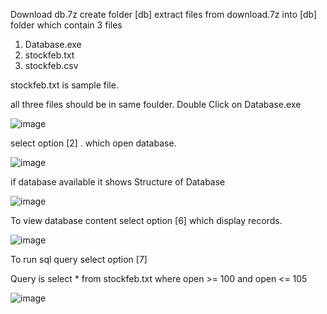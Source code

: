 Download db.7z
create folder [db]
extract files from download.7z into [db] folder
which contain 3 files
1. Database.exe
2. stockfeb.txt
3. stockfeb.csv

stockfeb.txt is sample file.

   all three files should be in same foulder. Double Click on Database.exe
   

   ![image](https://github.com/MaheshYTech/db/assets/53365208/089ae1dc-99b0-4a76-af57-5e8562c513f4)

select option [2] . which open database.

![image](https://github.com/MaheshYTech/db/assets/53365208/feebbc7c-e893-48ed-b2b7-18589b496e6c)

if database available it shows Structure of Database

![image](https://github.com/MaheshYTech/db/assets/53365208/7c1de96d-ed5c-4bc3-91c1-1b192ee08d3f)

To view database content select option [6] which display records.

![image](https://github.com/MaheshYTech/db/assets/53365208/f8604e45-d9ec-424f-b650-8fe6aebfa685)

To run sql query select option [7]

Query is 
select * from stockfeb.txt where open >= 100 and open <= 105
 
![image](https://github.com/MaheshYTech/db/assets/53365208/781c87ca-1ab1-45a4-a419-f017eb6b24a5)



